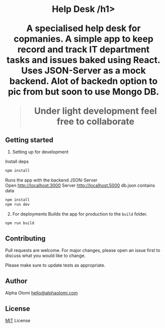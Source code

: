 <h1 align="center">Help Desk /h1>

<p align="center">A specialised help desk for copmanies. A simple app to keep record and track IT department tasks and issues baked using React. Uses JSON-Server as a mock backend. Alot of backedn option to pic from but soon to use Mongo DB.</p>

> Under light development feel free to collaborate

## Getting started

1. Setting up for development

Install deps
```bash
npm install
```

Runs the app with the backend JSON-Server<br>
Open [http://localhost:3000](http://localhost:3000)
Server [http://localhost:5000](http://localhost:5000)
db.json contains data

```bash
npm install
npm run dev
```
2. For deployments
   Builds the app for production to the `build` folder.<br>

```bash
npm run build
```

## Contributing
Pull requests are welcome. For major changes, please open an issue first to discuss what you would like to change.

Please make sure to update tests as appropriate.


## Author

Alpha Olomi [hello@alphaolomi.com](mailto:hello@alphaolomi.com)

## License
[MIT](https://choosealicense.com/licenses/mit/) License
